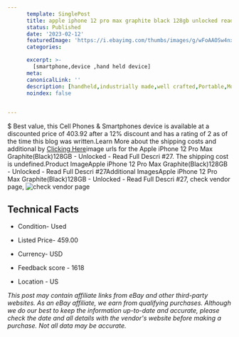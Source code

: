 ```yaml
---
      template: SinglePost
      title: apple iphone 12 pro max graphite black 128gb unlocked read full descri 27
      status: Published
      date: '2023-02-12'
      featuredImage: 'https://i.ebayimg.com/thumbs/images/g/wFoAAOSw4nxj4eLG/s-l225.jpg'
      categories: 

      excerpt: >-
        [smartphone,device ,hand held device]
      meta:
      canonicalLink: ''
      description: [handheld,industrially made,well crafted,Portable,Mobile,Compact,Convenient,Lightweight,Maneuverable,Man-portable,Miniature,Carriable,Hand-held,Light,Holdable,Transportable,Mobile device,Pocket-sized,On-the-go,Wireless,Cordless,Compact size,Convenient size, smartphone,device ,hand held device]
      noindex: false

        
---
```

$
    Best value, this Cell Phones & Smartphones device is available at a discounted price of 403.92 after a 12% discount and has a rating of 2 as of the time this blog was written.Learn More about the shipping costs and additional by [Clicking Here](https://www.ebay.com/itm/195587847417?hash=item2d89f1b4f9%3Ag%3AwFoAAOSw4nxj4eLG&mkevt=1&mkcid=1&mkrid=711-53200-19255-0&campid=%253CePNCampaignId%253E&customid=%253CreferenceId%253E&toolid=10049)image urls for the Apple iPhone 12 Pro Max Graphite(Black)128GB - Unlocked - Read Full Descri #27. The shipping cost is undefined.Product ImageApple iPhone 12 Pro Max Graphite(Black)128GB - Unlocked - Read Full Descri #27Additional ImagesApple iPhone 12 Pro Max Graphite(Black)128GB - Unlocked - Read Full Descri #27, check vendor page, ![check vendor page](https://origin-galleryplus.ebayimg.com/ws/web/195587847417_2_0_1/225x225.jpg,https://origin-galleryplus.ebayimg.com/ws/web/195587847417_3_0_1/225x225.jpg,https://origin-galleryplus.ebayimg.com/ws/web/195587847417_4_0_1/225x225.jpg,https://origin-galleryplus.ebayimg.com/ws/web/195587847417_5_0_1/225x225.jpg,https://origin-galleryplus.ebayimg.com/ws/web/195587847417_6_0_1/225x225.jpg,https://origin-galleryplus.ebayimg.com/ws/web/195587847417_7_0_1/225x225.jpg,https://origin-galleryplus.ebayimg.com/ws/web/195587847417_8_0_1/225x225.jpg,https://origin-galleryplus.ebayimg.com/ws/web/195587847417_9_0_1/225x225.jpg,https://origin-galleryplus.ebayimg.com/ws/web/195587847417_10_0_1/225x225.jpg,https://origin-galleryplus.ebayimg.com/ws/web/195587847417_11_0_1/225x225.jpg)
    
    

 ## Technical Facts 



     
      

 - Condition- Used 


      

 - Listed Price- 459.00 


      

 - Currency- USD 


      

 - Feedback score - 1618 


      

 - Location - US 


      
      

 *_This post may contain affiliate links from eBay and other third-party websites. As an eBay affiliate, we earn from qualifying purchases. Although we do our best to keep the information up-to-date and accurate, please check the date and all details with the vendor's website before making a purchase. Not all data may be accurate._*



    
    
    
    
    